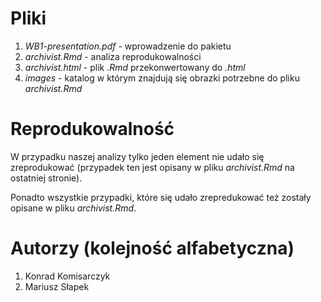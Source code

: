 
# Pliki

1. *WB1-presentation.pdf* - wprowadzenie do pakietu   
2. *archivist.Rmd* - analiza reprodukowalności   
3. *archivist.html* - plik *.Rmd* przekonwertowany do *.html*     
4. *images* - katalog w którym znajdują się obrazki potrzebne do pliku *archivist.Rmd*    
 
# Reprodukowalność

W przypadku naszej analizy tylko jeden element nie udało się zreprodukować (przypadek ten jest opisany w pliku *archivist.Rmd* na ostatniej stronie). 

Ponadto wszystkie przypadki, które się udało zrepredukować też zostały opisane w pliku *archivist.Rmd*.  


# Autorzy (kolejność alfabetyczna)   

1. Konrad Komisarczyk    
2. Mariusz Słapek   